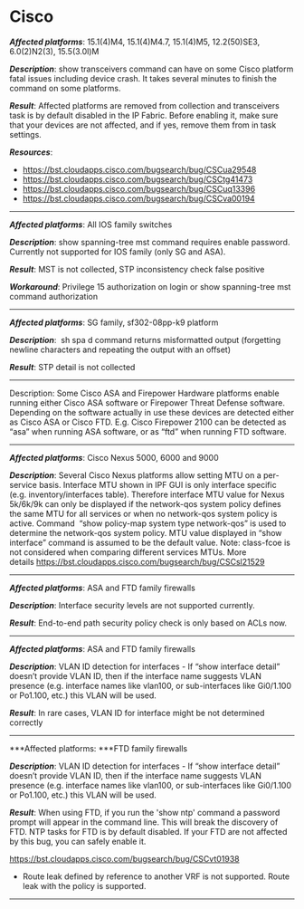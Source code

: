 # Cisco

***Affected platforms***: 15.1(4)M4, 15.1(4)M4.7, 15.1(4)M5, 12.2(50)SE3,
6.0(2)N2(3), 15.5(3.0l)M

***Description***: show transceivers command can have on some Cisco
platform fatal issues including device crash. It takes several minutes
to finish the command on some platforms.

***Result***: Affected platforms are removed from collection and
transceivers task is by default disabled in the IP Fabric. Before
enabling it, make sure that your devices are not affected, and if yes,
remove them from in task settings.

***Resources***:

- <https://bst.cloudapps.cisco.com/bugsearch/bug/CSCua29548>  
- <https://bst.cloudapps.cisco.com/bugsearch/bug/CSCtg41473>  
- <https://bst.cloudapps.cisco.com/bugsearch/bug/CSCuq13396>  
- <https://bst.cloudapps.cisco.com/bugsearch/bug/CSCva00194>

------------------------------------------------------------------------

***Affected platforms***: All IOS family switches

***Description***: show spanning-tree mst command requires enable
password. Currently not supported for IOS family (only SG and ASA).

***Result***: MST is not collected, STP inconsistency check false positive

***Workaround***: Privilege 15 authorization on login or show
spanning-tree mst command authorization

------------------------------------------------------------------------

***Affected platforms***: SG family, sf302-08pp-k9 platform

***Description***:  sh spa d command returns misformatted output
(forgetting newline characters and repeating the output with an offset)

***Result***: STP detail is not collected

------------------------------------------------------------------------

Description: Some Cisco ASA and Firepower Hardware platforms enable
running either Cisco ASA software or Firepower Threat Defense software.
Depending on the software actually in use these devices are detected
either as Cisco ASA or Cisco FTD. E.g. Cisco Firepower 2100 can be
detected as “asa” when running ASA software, or as “ftd” when running
FTD software.

------------------------------------------------------------------------

***Affected platforms***: Cisco Nexus 5000, 6000 and 9000

***Description***: Several Cisco Nexus platforms allow setting MTU on a
per-service basis. Interface MTU shown in IPF GUI is only interface
specific (e.g. inventory/interfaces table). Therefore interface MTU
value for Nexus 5k/6k/9k can only be displayed if the network-qos system
policy defines the same MTU for all services or when no network-qos
system policy is active. Command  “show policy-map system type
network-qos” is used to determine the network-qos system policy. MTU
value displayed in “show interface” command is assumed to be the default
value. Note: class-fcoe is not considered when comparing different
services MTUs. More
details <https://bst.cloudapps.cisco.com/bugsearch/bug/CSCsl21529>

------------------------------------------------------------------------

***Affected platforms***: ASA and FTD family firewalls

***Description***: Interface security levels are not supported currently.

***Result***: End-to-end path security policy check is only based on ACLs
now.

------------------------------------------------------------------------

***Affected platforms***: ASA and FTD family firewalls

***Description***: VLAN ID detection for interfaces - If “show interface
detail” doesn’t provide VLAN ID, then if the interface name suggests
VLAN presence (e.g. interface names like vlan100, or sub-interfaces like
Gi0/1.100 or Po1.100, etc.) this VLAN will be used.

***Result***: In rare cases, VLAN ID for interface might be not determined
correctly

------------------------------------------------------------------------

***Affected platforms: ***FTD family firewalls

***Description***: VLAN ID detection for interfaces - If “show interface
detail” doesn’t provide VLAN ID, then if the interface name suggests
VLAN presence (e.g. interface names like vlan100, or sub-interfaces like
Gi0/1.100 or Po1.100, etc.) this VLAN will be used.

***Result***: When using FTD, if you run the 'show ntp' command a password
prompt will appear in the command line. This will break the discovery of
FTD. NTP tasks for FTD is by default disabled. If your FTD are not
affected by this bug, you can safely enable it.

<https://bst.cloudapps.cisco.com/bugsearch/bug/CSCvt01938>

-   Route leak defined by reference to another VRF is not supported.
    Route leak with the policy is supported.

------------------------------------------------------------------------